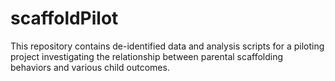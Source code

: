 # scaffoldPilot
This repository contains de-identified data and analysis scripts for a piloting project investigating the relationship between parental scaffolding behaviors and various child outcomes. 

